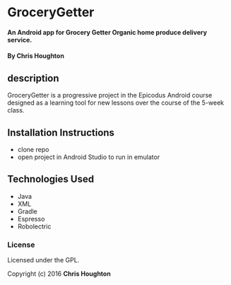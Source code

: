 # GroceryGetter


#### An Android app for Grocery Getter Organic home produce delivery service.
#### By Chris Houghton

## description

GroceryGetter is a progressive project in the Epicodus Android course designed as a learning tool for new lessons over the course of the 5-week class.

## Installation Instructions

 * clone repo
 * open project in Android Studio to run in emulator

## Technologies Used

* Java
* XML
* Gradle
* Espresso
* Robolectric

### License

Licensed under the GPL.

Copyright (c) 2016 **Chris Houghton**
